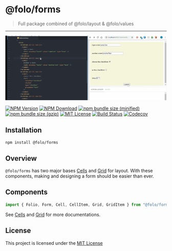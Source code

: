 # @folo/forms

> Full package combined of @folo/layout & @folo/values

<hr />
<!-- gif made by: https://github.com/NickeManarin/ScreenToGif/wiki/help  -->

![live example](https://raw.githubusercontent.com/jalal246/folo/master/packages/folo-forms/foloForms-demo.gif)

<!-- prettier-ignore-start -->
[![NPM Version](https://img.shields.io/npm/v/@folo/forms.svg)](https://www.npmjs.com/package/@folo/forms)
[![NPM Download](https://img.shields.io/npm/dt/@folo/forms.svg)](https://www.npmjs.com/package/@folo/forms)
[![npm bundle size (minified)](https://img.shields.io/bundlephobia/min/react.svg)](https://www.npmjs.com/package/@folo/forms)
[![npm bundle size (gzip)](https://img.shields.io/bundlephobia/minzip/react.svg)](https://www.npmjs.com/package/@folo/forms)
[![MIT License](https://img.shields.io/github/license/mashape/apistatus.svg)](https://github.com/jalal246/folo/blob/master/LICENSE)
[![Build Status](https://travis-ci.org/jalal246/folo.svg?branch=master)](https://travis-ci.org/jalal246/folo)
[![Codecov](https://img.shields.io/codecov/c/github/jalal246/folo.svg)](https://codecov.io/gh/jalal246/folo)
<!-- prettier-ignore-end -->

## Installation

```
npm install @folo/forms
```

## Overview

`@folo/forms` has two major bases [Cells](https://github.com/jalal246/folo/tree/master/packages/folo-values) and [Grid](https://github.com/jalal246/folo/tree/master/packages/folo-layout) for layout. With these components, making and designing a form should be easier than ever.

## Components

```js
import { Folio, Form, Cell, CellItem, Grid, GridItem } from "@folo/forms";
```

See [Cells](https://github.com/jalal246/folo/tree/master/packages/folo-values) and [Grid](https://github.com/jalal246/folo/tree/master/packages/folo-layout) for more documentations.

## License

This project is licensed under the [MIT License](https://github.com/jalal246/folo/blob/master/LICENSE)
